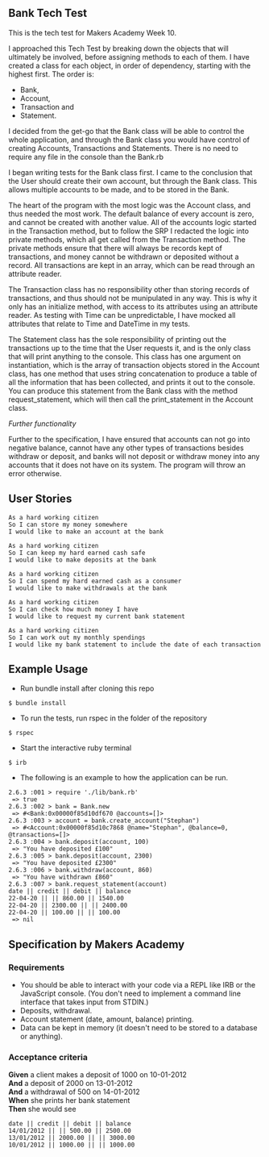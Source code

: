 ## Bank Tech Test

This is the tech test for Makers Academy Week 10. 

I approached this Tech Test by breaking down the objects that will ultimately be involved, before assigning methods to each of them.
I have created a class for each object, in order of dependency, starting with the highest first. 
The order is:
- Bank, 
- Account, 
- Transaction and 
- Statement. 

I decided from the get-go that the Bank class will be able to control the whole application, and through the Bank class you would have control of creating Accounts, Transactions and Statements. There is no need to require any file in the console than the Bank.rb

I began writing tests for the Bank class first. I came to the conclusion that the User should create their own account, but through the Bank class. This allows multiple accounts to be made, and to be stored in the Bank. 

The heart of the program with the most logic was the Account class, and thus needed the most work. The default balance of every account is zero, and cannot be created with another value. All of the accounts logic started in the Transaction method, but to follow the SRP I redacted the logic into private methods, which all get called from the Transaction method. The private methods ensure that there will always be records kept of transactions, and money cannot be withdrawn or deposited without a record. All transactions are kept in an array, which can be read through an attribute reader.

The Transaction class has no responsibility other than storing records of transactions, and thus should not be munipulated in any way. This is why it only has an initialize method, with access to its attributes using an attribute reader. As testing with Time can be unpredictable, I have mocked all attributes that relate to Time and DateTime in my tests.

The Statement class has the sole responsibility of printing out the transactions up to the time that the User requests it, and is the only class that will print anything to the console. This class has one argument on instantiation, which is the array of transaction objects stored in the Account class, has one method that uses string concatenation to produce a table of all the information that has been collected, and prints it out to the console. You can produce this statement from the Bank class with the method request_statement, which will then call the print_statement in the Account class. 

*Further functionality*

Further to the specification, I have ensured that accounts can not go into negative balance, cannot have any other types of transactions besides withdraw or deposit, and banks will not deposit or withdraw money into any accounts that it does not have on its system. The program will throw an error otherwise. 

## User Stories

```
As a hard working citizen
So I can store my money somewhere
I would like to make an account at the bank
```

```
As a hard working citizen
So I can keep my hard earned cash safe
I would like to make deposits at the bank
```

```
As a hard working citizen
So I can spend my hard earned cash as a consumer
I would like to make withdrawals at the bank
```

```
As a hard working citizen
So I can check how much money I have
I would like to request my current bank statement
```

```
As a hard working citizen
So I can work out my monthly spendings
I would like my bank statement to include the date of each transaction
```

## Example Usage
- Run bundle install after cloning this repo

```
$ bundle install
```

- To run the tests, run rspec in the folder of the repository

```
$ rspec
```

- Start the interactive ruby terminal

```
$ irb
```

- The following is an example to how the application can be run. 

```
2.6.3 :001 > require './lib/bank.rb'
 => true 
2.6.3 :002 > bank = Bank.new
 => #<Bank:0x00000f85d10df670 @accounts=[]> 
2.6.3 :003 > account = bank.create_account("Stephan")
 => #<Account:0x00000f85d10c7868 @name="Stephan", @balance=0, @transactions=[]> 
2.6.3 :004 > bank.deposit(account, 100)
 => "You have deposited £100" 
2.6.3 :005 > bank.deposit(account, 2300)
 => "You have deposited £2300" 
2.6.3 :006 > bank.withdraw(account, 860)
 => "You have withdrawn £860" 
2.6.3 :007 > bank.request_statement(account)
date || credit || debit || balance
22-04-20 || || 860.00 || 1540.00
22-04-20 || 2300.00 || || 2400.00
22-04-20 || 100.00 || || 100.00
 => nil 
```


## Specification by Makers Academy

### Requirements

* You should be able to interact with your code via a REPL like IRB or the JavaScript console.  (You don't need to implement a command line interface that takes input from STDIN.)
* Deposits, withdrawal.
* Account statement (date, amount, balance) printing.
* Data can be kept in memory (it doesn't need to be stored to a database or anything).

### Acceptance criteria

**Given** a client makes a deposit of 1000 on 10-01-2012  
**And** a deposit of 2000 on 13-01-2012  
**And** a withdrawal of 500 on 14-01-2012  
**When** she prints her bank statement  
**Then** she would see

```
date || credit || debit || balance
14/01/2012 || || 500.00 || 2500.00
13/01/2012 || 2000.00 || || 3000.00
10/01/2012 || 1000.00 || || 1000.00
```